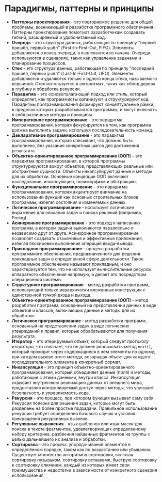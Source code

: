 # Парадигмы, паттерны и принципы

- **Паттерны проектирования** - это повторяемое решение для общей проблемы, возникающей в разработке программного обеспечения. Паттерны проектирования помогают разработчикам создавать гибкий, расширяемый и удобочитаемый код.
- **Очередь** - это структура данных, работающая по принципу "первый пришёл, первый ушёл" (First-In-First-Out, FIFO). Элементы добавляются в конец очереди, а извлекаются из начала. Очереди используются в сценариях, таких как управление задачами и планирование процессов.
- **Стек** - это структура данных, работающая по принципу "последний пришёл, первый ушёл" (Last-In-First-Out, LIFO). Элементы добавляются и удаляются только с одного конца стека, называемого вершиной. Стек используется в алгоритмах, таких как обход дерева в глубину и обработка рекурсии.
- **Парадигма** - это основополагающий подход или стиль, который определяет, как программисты организуют и структурируют код. Парадигмы программирования формируют концептуальные рамки, в пределах которых разрабатываются программы, и могут включать в себя различные методы и принципы.
- **Императивное программирование** - это парадигма программирования, которая фокусируется на том, как программа должна выполнять задачи, используя последовательность команд.
- **Декларативное программирование** - это парадигма программирования, которая описывает, что должно быть выполнено, без указания конкретных шагов для достижения результата.
- **Объектно-ориентированное программирование (ООП)** - это парадигма программирования, в которой программы структурируются вокруг объектов, представляющих реальные или абстрактные сущности. Объекты инкапсулируют данные и методы для их обработки. Основные концепции ООП включают наследование, инкапсуляцию, полиморфизм и абстракцию.
- **Функциональное программирование** - это парадигма программирования, которая акцентирует внимание на использовании функций как основных строительных блоков программы, избегая состояния и изменяемых данных.
- **Логическое программирование** - использует логические выражения для описания задач и поиска решений (например, Prolog).
- **Асинхронное программирование** - это подход к написанию программ, в котором задачи выполняются параллельно и независимо друг от друга. Асинхронное программирование позволяет создавать отзывчивые и эффективные приложения, избегая блокировки выполнения операций ввода-вывода.
- **Прикладное программирование** - процесс разработки программного обеспечения, предназначенного для решения прикладных задач в определенной сфере деятельности. Такое программное обеспечение называют прикладным, и оно характеризуется тем, что не использует вычислительные ресурсы аппаратного обеспечения напрямую, а делает это посредством операционной системы.
- **Структурное программирование** - метод разработки программ, использующий только иерархически вложенные конструкции с единственной точкой входа и выхода.
- **Объектно-ориентированное программирование (ООП)** - метод разработки программ, основанный на представлении данных в виде объектов и классов, включающих данные и методы для их обработки.
- **Логическое программирование** - метод разработки программ, основанный на представлении задач в виде логических утверждений и правил, которые обрабатываются для получения результата.
- **Итератор** - это итерируемый объект, который следует _протоколу итератора_, что означает, что он должен реализовать метод `next()`, который проходит через содержащиеся в нем элементы по одному, при каждом вызове этого метода, возвращая объект для каждого последовательного элемента в конкретный формат.
- **Инкапсуляция** - это принцип объектно-ориентированного программирования, который объединяет данные (поля) и методы, работающие с этими данными, внутри класса. Инкапсуляция скрывает внутреннюю реализацию данных от внешнего мира, предоставляя контролируемый доступ через методы, что улучшает безопасность и управляемость кода.
- **Рекурсия** - это процесс, при котором функция вызывает саму себя. Рекурсия полезна для решения задач, которые могут быть разделены на более простые подзадачи. Правильное использование рекурсии требует определения базового случая и условия прекращения рекурсивных вызовов.
- **Регулярные выражения** - язык шаблонов или язык масок для поиска в тексте фрагментов, удовлетворяющих определенному набору критериев, разбиения найденных фрагментов на группы с целью дальнейшего их анализа и обработки.
- **Сортировка** - это процесс упорядочивания элементов в определённом порядке, таком как по возрастанию или убыванию. Существует множество алгоритмов сортировки, включая сортировку пузырьком, сортировку вставками, быструю сортировку и сортировку слиянием, каждый из которых имеет свои преимущества и недостатки в зависимости от конкретного сценария использования.
